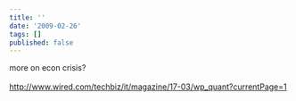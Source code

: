 ```yaml
---
title: ''
date: '2009-02-26'
tags: []
published: false
---
```


more on econ crisis?<br /><br />http://www.wired.com/techbiz/it/magazine/17-03/wp_quant?currentPage=1<br />

